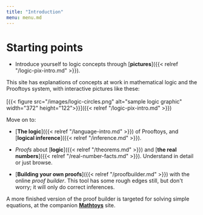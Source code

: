 ```yaml
---
title: "Introduction"
menu: menu.md
---
```


# Starting points

* Introduce yourself to logic concepts through
  [**pictures**]({{< relref "/logic-pix-intro.md" >}}).

This site has explanations of concepts at work in mathematical logic
and the Prooftoys system, with interactive pictures like these:
<br>
<br>
[{{< figure src="/images/logic-circles.png" alt="sample logic graphic"
   width="372" height="122">}}]({{< relref "/logic-pix-intro.md" >}})

Move on to:

* [**The logic**]({{< relref "/language-intro.md" >}}) of Prooftoys,
and [**logical inference**]({{< relref "/inference.md" >}}).

* _Proofs_ about [**logic**]({{< relref "/theorems.md" >}}) and [**the
real numbers**]({{< relref "/real-number-facts.md" >}}).  Understand
in detail or just browse.

* [**Building your own proofs**]({{< relref "/proofbuilder.md" >}})
with the online _proof builder_.  This tool has some rough edges
still, but don't worry; it will only do correct inferences.

A more finished version of the proof builder
is targeted for solving simple equations, at the
companion [**Mathtoys**](http://mathtoys.org/equations.html) site.



